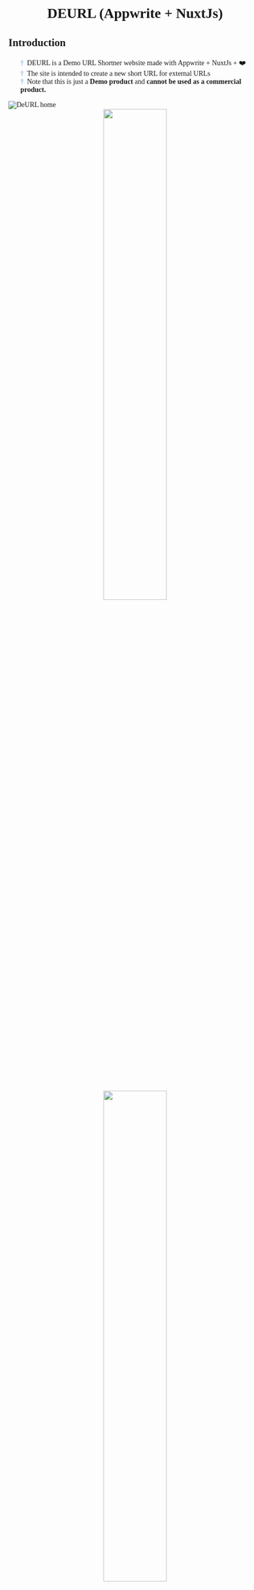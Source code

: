 <font face="Raleway">
<center>

# DEURL &#40;Appwrite + NuxtJs&#41;
</center>

## Introduction 😶‍🌫
<ul type="none">
 <li><font color="#6495ed">&cirmid;&nbsp;&nbsp;</font>DEURL is a Demo URL Shortner website made with Appwrite + NuxtJs + ❤️</li>
 <li><font color="#6495ed">&cirmid;&nbsp;&nbsp;</font>The site is intended to create a new short URL for external URLs</li>
 <li>
   <font color="#6495ed">&cirmid;&nbsp;&nbsp;</font>Note that this is just a <b> Demo product</b> and <b>cannot be used as a commercial product.</b>
 </li>
</ul>
<img src="readme_resources/Screenshot_DEURL - Brave_2.png" alt="DeURL home">
<center>
<div>
<img src="readme_resources/Screenshot_DEURL - Brave_3.png" width="50%" >
<img src="readme_resources/Screenshot_DEURL - Brave_5.png" width="50%">
</div>
</center>
<hr>

## Setup 🧰
<div>

### &nbsp;&nbsp;Step 1: Clone project repository
<p>
    To get started first clone the project:
</p>

```bash
git clone https://github.com/AVDiv/appwrite_nuxtjs_url_shortner.git
```
<p>
    Next change directory to the project folder:
</p>

```bash
cd appwrite_nuxtjs_url_shortner
```
If your have any interest in this project, please give it a star ⭐️ and fork it 🍴.<br>
Add your changes and make pull requests to contribute to this project.
</div>
<div>

### &nbsp;&nbsp;Step 2: Install packages for the project
<p>
    Before installing the packages please make sure that you are using a NodeJs version above 18.0.0.
</p>
<p>
    To install the packages for the project, run the following command:
</p>

```bash
npm install
```
</div>
<div>

### &nbsp;&nbsp;Step 3: Initialize appwrite project
<p>
    First install <a href="https://appwrite.io/docs/installation">appwrite</a>, if you haven't already!
</p>
<p>
    Next install appwrite cli:
</p>

```bash
npm install -g appwrite-cli
```
<p>
    After these installations we can proceed to initialize the appwrite project.<br>
    Login/Signin to the local appwrite server and create a new project in the name 'DeUrl'.
    In the project create a database named 'deurl' and a collection named 'url_tokens'.<br>
    Create 2 attributes with the following parameters:
</p>
    
    ┌──────────────┬────────┬──────────┬─────────────┼
    | Attribute ID |  Type  | Required │    Length   │
    ├──────────────┼────────┼──────────┼─────────────┤
    |     url      | string	|   True   │             │
    |    token     | string	|   True   │             │
    ┼──────────────┴────────┴──────────┴─────────────┘
<br>
<p>
  So, the appwrite project should be in this structure:
</p>

    DeUrl(Project) ┐
                   │
                   │
              deurl(Database) ┐
                              │
                              │
                    url_tokens(Collection) ┐
                                           ├ $id (Auto-generated Attribute)
                                           │
                                           ├ url (Attribute)
                                           │
                                           └ token (Attribute)

</div>
<div>

### &nbsp;&nbsp;Step 4: Add appwrite configurations
<p>
    Now we need to add the appwrite configurations to the nuxt app, So it can communicate with the appwrite API to get data from the server.<br>
    For this we need 4 things from the appwrite server:<br>
<ol>
<li>The Appwrite server's endpoint (Usually "http://localhost/v1/" for local servers).</li>
<li>The Appwrite Project ID</li>
<li>The Appwrite Database ID</li>
<li>The Appwrite Collection ID</li>
</ol>
</p>
<p>
    First to find out the Appwrite endpoint and the project ID go to your appwrite dashboard and select the relevant project. From there you will see a <code> ⚙️ Settings</code> tab;
</p>
<img src="readme_resources/Screenshot_20220920.png">
<p>
    Click on the <code> ⚙️ Settings</code> tab and you will see the endpoint and the project ID on the right side, Copy the values of these values;
</p>
<img src="readme_resources/Screenshot_20220925.png">
<p>
    Next, click the <code> 🗄 Databases</code> tab on the left side;
</p>
<img src="readme_resources/Screenshot_20220926.png">
<p>
    Click on the Collection we created previously and click on the <code> ⚙️ Settings</code> tab and you will see the database ID and the collection ID on the right side, Copy the values of these values;
</p>
<img src="readme_resources/Screenshot_20220927.png">
<p>
    Now as we have copied all the values we need to paste it in the <code> /model/appwrite/appwriteConfig.js</code> file in the root directory of the project.
</p>
</div> 
<div>

### &nbsp;&nbsp;Step 5: All set!!! 🥳🎉
<p>
    That's it🥳,
    Now you can run the project with the following command:

```bash
npm run dev
```
</p>
 This will start the nuxt app on the port 4000. If you want the project to run on another port you could change it on the nuxt configuration file(<code> nuxt.config.js</code>).<br>
 In case you are going through other errors while starting the project, Please check the <a href="#errors">errors section</a> on this file.

</p>
</div>
<hr>

## Got errors? 🤯😭
<p id="errors">
    This is the worst part of every project.🤪<br><br>
    Here are some fixes for issues that we ran into, In case you run into issues other than the listed, Please feel free to list it as an <b>Issue</b>.
</p>
<div>

### code:ELIFECYCLE
<p>
    If your error looks like this,
</p>

```bash
...
FATAL  Unexpected token '.'

at Loader.moduleStrategy (internal/modules/esm/translators.js:140:18)
at async link (internal/modules/esm/module_job.js:42:21)


╭───────────────────────────────────────╮
│                                       │
│   ✖ Nuxt Fatal Error                  │
│                                       │
│   SyntaxError: Unexpected token '.'   │
│                                       │
╰───────────────────────────────────────╯

npm ERR! code ELIFECYCLE
npm ERR! errno 1
npm ERR! @ dev: `nuxt`
npm ERR! Exit status 1
npm ERR!
npm ERR! Failed at the @ dev script.
npm ERR! This is probably not a problem with npm. There is likely additional logging output above.
...
```
<p>
    This is because of the version of node you are using. Please use node version 18.0.0 or above.
</p>
</div>
<div>

### Error:0308010C

```bash
node:internal/crypto/hash:67
  this[kHandle] = new _Hash(algorithm, xofLen);
                  ^

Error: error:0308010C:digital envelope routines::unsupported
    at new Hash (node:internal/crypto/hash:67:19)
    at Object.createHash (node:crypto:130:10)
...
```

This error could be fixed by the following command

```bash
export NODE_OPTIONS=--openssl-legacy-provider
```
</div>
<div>

### Self signed certificate error


```bash
request to https://localhost/v1/databases/... failed, reason: self signed certificate

  at ClientRequest.<anonymous> (node_modules/appwrite/dist/cjs/sdk.js:400:23)
  at Generator.throw (<anonymous>)
  at rejected (node_modules/appwrite/dist/cjs/sdk.js:25:65)
  at process.processTicksAndRejections (node:internal/process/task_queues:96:5)
```
This error is thrown by node when it encounters a self-signed certificate(which means its unsecure) from a request done to an external URL. <br>
In this project, An API calls are made to the backend of the nuxt app for various functions of the app and the nuxt app does API calls to the appwrite server to do transactions with the database. <br>
So, in the second layer of API calls, as the nuxt backend makes the request from the appwrite server, the appwrite server responds with a self-signed certificate. <br>
So, the ideal to resolve this error is to get an SSL certificate. But, As this project is not a app hosted or used as a end-product. We could disable the SSL verfication option in node. <br>
Enter this command in your terminal:
```bash
export NODE_TLS_REJECT_UNAUTHORIZED=0
```  
<b>Note: This is never recommended for production use. Also, remember to ON SSL verification after you are done with looking the project.</b>
```bash
export NODE_TLS_REJECT_UNAUTHORIZED=1
```

</div>
</font>
